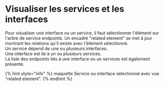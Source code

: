 # Visualiser les services et les interfaces

Pour visualiser une interface ou un service, il faut sélectionner l'élément sur l'arbre de service endpoints. Un encadré "related element" se met à jour montrant les relations qu'il existe avec l'élément sélectionné.  
Un service dépend de une ou plusieurs interfaces.  
Une interface est lié à un ou plusieurs services.  
La liste des endpoints liés à une interface ou un services est également présente.  


{% hint style="info" %}
maquette Service ou interface sélectionné avec vue "related element".
{% endhint %}





